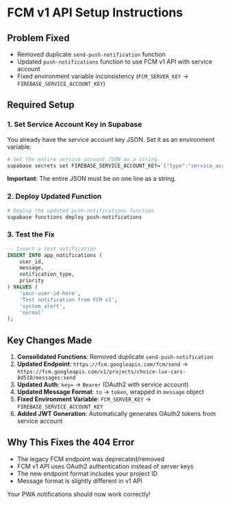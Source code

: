 # FCM v1 API Setup Instructions

## Problem Fixed
- Removed duplicate `send-push-notification` function
- Updated `push-notifications` function to use FCM v1 API with service account
- Fixed environment variable inconsistency (`FCM_SERVER_KEY` → `FIREBASE_SERVICE_ACCOUNT_KEY`)

## Required Setup

### 1. Set Service Account Key in Supabase

You already have the service account key JSON. Set it as an environment variable:

```bash
# Set the entire service account JSON as a string
supabase secrets set FIREBASE_SERVICE_ACCOUNT_KEY='{"type":"service_account","project_id":"choice-lux-cars-8d510",...}'
```

**Important**: The entire JSON must be on one line as a string.

### 2. Deploy Updated Function

```bash
# Deploy the updated push-notifications function
supabase functions deploy push-notifications
```

### 3. Test the Fix

```sql
-- Insert a test notification
INSERT INTO app_notifications (
    user_id,
    message,
    notification_type,
    priority
) VALUES (
    'your-user-id-here',
    'Test notification from FCM v1',
    'system_alert',
    'normal'
);
```

## Key Changes Made

1. **Consolidated Functions**: Removed duplicate `send-push-notification`
2. **Updated Endpoint**: `https://fcm.googleapis.com/fcm/send` → `https://fcm.googleapis.com/v1/projects/choice-lux-cars-8d510/messages:send`
3. **Updated Auth**: `key=` → `Bearer` (OAuth2 with service account)
4. **Updated Message Format**: `to` → `token`, wrapped in `message` object
5. **Fixed Environment Variable**: `FCM_SERVER_KEY` → `FIREBASE_SERVICE_ACCOUNT_KEY`
6. **Added JWT Generation**: Automatically generates OAuth2 tokens from service account

## Why This Fixes the 404 Error

- The legacy FCM endpoint was deprecated/removed
- FCM v1 API uses OAuth2 authentication instead of server keys
- The new endpoint format includes your project ID
- Message format is slightly different in v1 API

Your PWA notifications should now work correctly!
